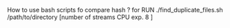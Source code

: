 How to use bash scripts fo compare hash ? 
for RUN ./find_duplicate_files.sh /path/to/directory [number of streams CPU  exp. 8 ]